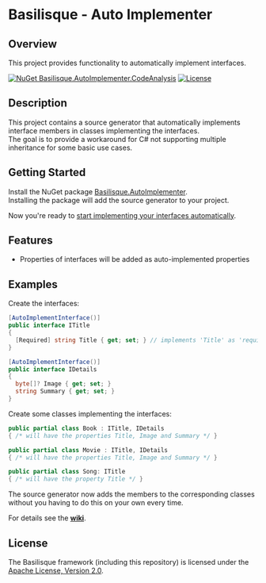 <!--
   Copyright 2024 Alexander Stärk

   Licensed under the Apache License, Version 2.0 (the "License");
   you may not use this file except in compliance with the License.
   You may obtain a copy of the License at

       http://www.apache.org/licenses/LICENSE-2.0

   Unless required by applicable law or agreed to in writing, software
   distributed under the License is distributed on an "AS IS" BASIS,
   WITHOUT WARRANTIES OR CONDITIONS OF ANY KIND, either express or implied.
   See the License for the specific language governing permissions and
   limitations under the License.
-->
# Basilisque - Auto Implementer

## Overview
This project provides functionality to automatically implement interfaces.

[![NuGet Basilisque.AutoImplementer.CodeAnalysis](https://img.shields.io/badge/NuGet_Basilisque.AutoImplementer.CodeAnalysis-latest-blue.svg)](https://www.nuget.org/packages/Basilisque.AutoImplementer.CodeAnalysis)
[![License](https://img.shields.io/badge/License-Apache%20License%202.0-red.svg)](LICENSE.txt)

## Description
This project contains a source generator that automatically implements interface members in classes implementing the interfaces.  
The goal is to provide a workaround for C# not supporting multiple inheritance for some basic use cases.

## Getting Started
Install the NuGet package [Basilisque.AutoImplementer](https://www.nuget.org/packages/Basilisque.AutoImplementer.CodeAnalysis).  
Installing the package will add the source generator to your project.

Now you're ready to [start implementing your interfaces automatically](https://github.com/basilisque-framework/AutoImplementer/wiki/Getting-Started).


## Features
- Properties of interfaces will be added as auto-implemented properties

## Examples
Create the interfaces:
```csharp
[AutoImplementInterface()]
public interface ITitle
{
  [Required] string Title { get; set; } // implements 'Title' as 'required' in .NET 7.0+
}

[AutoImplementInterface()]
public interface IDetails
{
  byte[]? Image { get; set; }
  string Summary { get; set; }
}
```
Create some classes implementing the interfaces:
```csharp
public partial class Book : ITitle, IDetails
{ /* will have the properties Title, Image and Summary */ }

public partial class Movie : ITitle, IDetails
{ /* will have the properties Title, Image and Summary */ }

public partial class Song: ITitle
{ /* will have the property Title */ }
```

The source generator now adds the members to the corresponding classes without you having to do this on your own every time.

For details see the __[wiki](https://github.com/basilisque-framework/AutoImplementer/wiki)__.


## License
The Basilisque framework (including this repository) is licensed under the [Apache License, Version 2.0](LICENSE.txt).